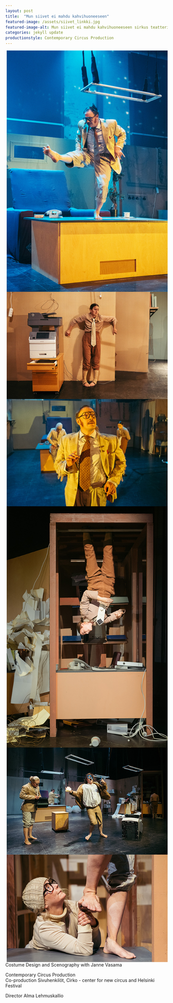 ```yaml
---
layout: post
title:  "Mun siivet ei mahdu kahvihuoneeseen"
featured-image: /assets/siivet_linkki.jpg
featured-image-alt: Mun siivet ei mahdu kahvihuoneeseen sirkus teatteri esitys
categories: jekyll update
productionstyle: Contemporary Circus Production
---
```

<img style="float: right;" src="/assets/projects/siivet1.jpg" width="500"/>
<img style="float: right;" src="/assets/projects/siivet2.jpg" width="500"/>
<img style="float: right;" src="/assets/projects/siivet3.jpg" width="500"/>
<img style="float: right;" src="/assets/projects/siivet4.jpg" width="500"/>

Costume Design and Scenography with Janne Vasama

  Contemporary Circus Production  
Co-production Sivuhenkilöt, Cirko - center for new circus and Helsinki Festival

Director Alma Lehmuskallio
